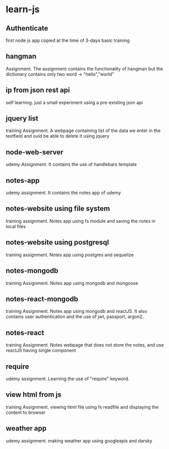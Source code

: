 # learn-js

## Authenticate
first node js app copied at the time of 3-days basic training

## hangman
Assignment. The assignment contains the functionality of hangman but the dictionary contains only two word -> "hello","world"

## ip from json rest api
self learning. just a small experiment using a pre-existing json api

## jquery list
training Assignment. A webpage containing list of the data we enter in the textfield and ould be able to delete it using jquery

## node-web-server
udemy Assignment. It contains the use of handlebars template

## notes-app
udemy assignment. It contains the notes app of udemy

## notes-website using file system
training assignment. Notes app using fs module and saving the notes in local files 


## notes-website using postgresql
training assignment. Notes app using postgres and sequelize

## notes-mongodb
training Assignment. Notes app using mongodb and mongoose

## notes-react-mongodb
training Assignment. Notes app using mongodb and reactJS. It also contains user authentication and the use of jwt, passport, argon2.

## notes-react
training Assignment. Notes webpage that does not store the notes, and use reactJS having single component

## require
udemy assignment. Learning the use of "require" keyword.

## view html from js
training Assignment. viewing html file using fs readfile and displaying the content to browser

## weather app
udemy assignment. making weather app using googleapis and darsky 
